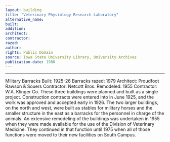 ```yaml
---
layout: building
title: "Veterinary Physiology Research Laboratory"
alternative_name: 
built: 
addition:
architect: 
contractor: 
razed: 
author:
rights: Public Domain
source: Iowa State University Library, University Archives
publication-date: 1980 
---
```

---

Military Barracks 
Built: 1925-26 Barracks razed: 1979 Architect: Proudfoot Rawson & Souers Contractor: Netcott Bros. Remodeled: 1955 Contractor: W.A. Klinger Co. 
These three buildings were planned and built as a single project. 
Construction contracts were entered into in June 1925, and the work 
was approved and accepted early in 1926. 
The two larger buildings, on the north and west, were built as stables 
for military horses and the smaller structure in the east as a barracks 
for the personnel in charge of the animals. 
An extensive remodeling of the buildings was undertaken in 1955 when 
they were made available for the use of the Division of Veterinary 
Medicine. They continued in that function until 1975 when all of those 
functions were moved to their new facilities on South Campus. 